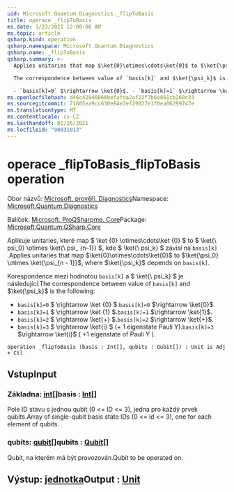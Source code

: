 ```yaml
---
uid: Microsoft.Quantum.Diagnostics._flipToBasis
title: operace _flipToBasis
ms.date: 1/23/2021 12:00:00 AM
ms.topic: article
qsharp.kind: operation
qsharp.namespace: Microsoft.Quantum.Diagnostics
qsharp.name: _flipToBasis
qsharp.summary: >-
  Applies unitaries that map $\ket{0}\otimes\cdots\ket{0}$ to $\ket{\psi_0} \otimes \ket{\psi_{n - 1}}$, where $\ket{\psi_k}$ depends on `basis[k]`.

  The correspondence between value of `basis[k]` and $\ket{\psi_k}$ is the following:

  - `basis[k]=0` $\rightarrow \ket{0}$. - `basis[k]=1` $\rightarrow \ket{1}$. - `basis[k]=2` $\rightarrow \ket{+}$. - `basis[k]=3` $\rightarrow \ket{i}$ ( +1 eigenstate of Pauli Y ).
ms.openlocfilehash: d46c42846066befafda2af22f7b6e861cb260c33
ms.sourcegitcommit: 71605ea9cc630e84e7ef29027e1f0ea06299747e
ms.translationtype: MT
ms.contentlocale: cs-CZ
ms.lasthandoff: 01/26/2021
ms.locfileid: "98831013"
---
```

# <a name="_fliptobasis-operation"></a><span data-ttu-id="fa1a4-102">operace _flipToBasis</span><span class="sxs-lookup"><span data-stu-id="fa1a4-102">_flipToBasis operation</span></span>

<span data-ttu-id="fa1a4-103">Obor názvů: [Microsoft. prověří. Diagnostics](xref:Microsoft.Quantum.Diagnostics)</span><span class="sxs-lookup"><span data-stu-id="fa1a4-103">Namespace: [Microsoft.Quantum.Diagnostics](xref:Microsoft.Quantum.Diagnostics)</span></span>

<span data-ttu-id="fa1a4-104">Balíček: [Microsoft. ProQSharpme. Core](https://nuget.org/packages/Microsoft.Quantum.QSharp.Core)</span><span class="sxs-lookup"><span data-stu-id="fa1a4-104">Package: [Microsoft.Quantum.QSharp.Core](https://nuget.org/packages/Microsoft.Quantum.QSharp.Core)</span></span>


<span data-ttu-id="fa1a4-105">Aplikuje unitaries, které map $ \ket {0} \otimes\cdots\ket {0} $ to $ \ket{\ psi_0} \otimes \ket{\ psi_ {n-1}} $, kde $ \ket{\ psi_k} $ závisí na `basis[k]` .</span><span class="sxs-lookup"><span data-stu-id="fa1a4-105">Applies unitaries that map $\ket{0}\otimes\cdots\ket{0}$ to $\ket{\psi_0} \otimes \ket{\psi_{n - 1}}$, where $\ket{\psi_k}$ depends on `basis[k]`.</span></span>

<span data-ttu-id="fa1a4-106">Korespondence mezi hodnotou `basis[k]` a $ \ket{\ psi_k} $ je následující:</span><span class="sxs-lookup"><span data-stu-id="fa1a4-106">The correspondence between value of `basis[k]` and $\ket{\psi_k}$ is the following:</span></span>

- <span data-ttu-id="fa1a4-107">`basis[k]=0` $ \rightarrow \ket {0} $.</span><span class="sxs-lookup"><span data-stu-id="fa1a4-107">`basis[k]=0` $\rightarrow \ket{0}$.</span></span>
- <span data-ttu-id="fa1a4-108">`basis[k]=1` $ \rightarrow \ket {1} $.</span><span class="sxs-lookup"><span data-stu-id="fa1a4-108">`basis[k]=1` $\rightarrow \ket{1}$.</span></span>
- <span data-ttu-id="fa1a4-109">`basis[k]=2` $ \rightarrow \ket{+} $.</span><span class="sxs-lookup"><span data-stu-id="fa1a4-109">`basis[k]=2` $\rightarrow \ket{+}$.</span></span>
- <span data-ttu-id="fa1a4-110">`basis[k]=3` $ \rightarrow \ket{i} $ (+ 1 eigenstate Pauli Y).</span><span class="sxs-lookup"><span data-stu-id="fa1a4-110">`basis[k]=3` $\rightarrow \ket{i}$ ( +1 eigenstate of Pauli Y ).</span></span>

```qsharp
operation _flipToBasis (basis : Int[], qubits : Qubit[]) : Unit is Adj + Ctl
```


## <a name="input"></a><span data-ttu-id="fa1a4-111">Vstup</span><span class="sxs-lookup"><span data-stu-id="fa1a4-111">Input</span></span>

### <a name="basis--int"></a><span data-ttu-id="fa1a4-112">Základna: [int](xref:microsoft.quantum.lang-ref.int)[]</span><span class="sxs-lookup"><span data-stu-id="fa1a4-112">basis : [Int](xref:microsoft.quantum.lang-ref.int)[]</span></span>

<span data-ttu-id="fa1a4-113">Pole ID stavu s jednou qubit (0 <= ID <= 3), jedna pro každý prvek qubits.</span><span class="sxs-lookup"><span data-stu-id="fa1a4-113">Array of single-qubit basis state IDs (0 <= id <= 3), one for each element of qubits.</span></span>


### <a name="qubits--qubit"></a><span data-ttu-id="fa1a4-114">qubits: [qubit](xref:microsoft.quantum.lang-ref.qubit)[]</span><span class="sxs-lookup"><span data-stu-id="fa1a4-114">qubits : [Qubit](xref:microsoft.quantum.lang-ref.qubit)[]</span></span>

<span data-ttu-id="fa1a4-115">Qubit, na kterém má být provozován.</span><span class="sxs-lookup"><span data-stu-id="fa1a4-115">Qubit to be operated on.</span></span>



## <a name="output--unit"></a><span data-ttu-id="fa1a4-116">Výstup: [jednotka](xref:microsoft.quantum.lang-ref.unit)</span><span class="sxs-lookup"><span data-stu-id="fa1a4-116">Output : [Unit](xref:microsoft.quantum.lang-ref.unit)</span></span>

